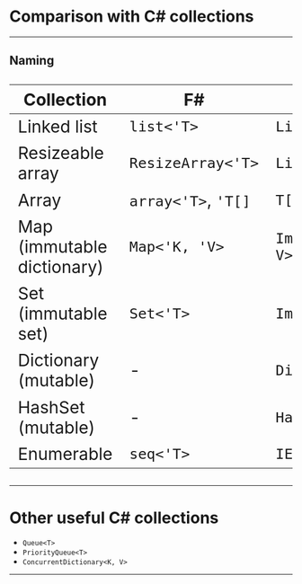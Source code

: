 <!-- header: '**F# Data Structures**' -->

# Comparison with C# collections

---

## Naming

<style scoped>
table {
  font-size: 30px;
}
</style>

Collection | F# | C#
--- | --- | ---
Linked list | `list<'T>` | `LinkedList<T>`
Resizeable array | `ResizeArray<'T>` | `List<T>`
Array | `array<'T>`, `'T[]` | `T[]`
Map (immutable dictionary) | `Map<'K, 'V>` | `ImmutableDictionary<K, V>`
Set (immutable set) | `Set<'T>` | `ImmutableHashSet<T>`
Dictionary (mutable) | - | `Dictionary<K, V>`
HashSet (mutable) | - | `HashSet<T>`
Enumerable | `seq<'T>` | `IEnumerable<T>`

---

# Other useful C# collections

- `Queue<T>`
- `PriorityQueue<T>`
- `ConcurrentDictionary<K, V>`

---
